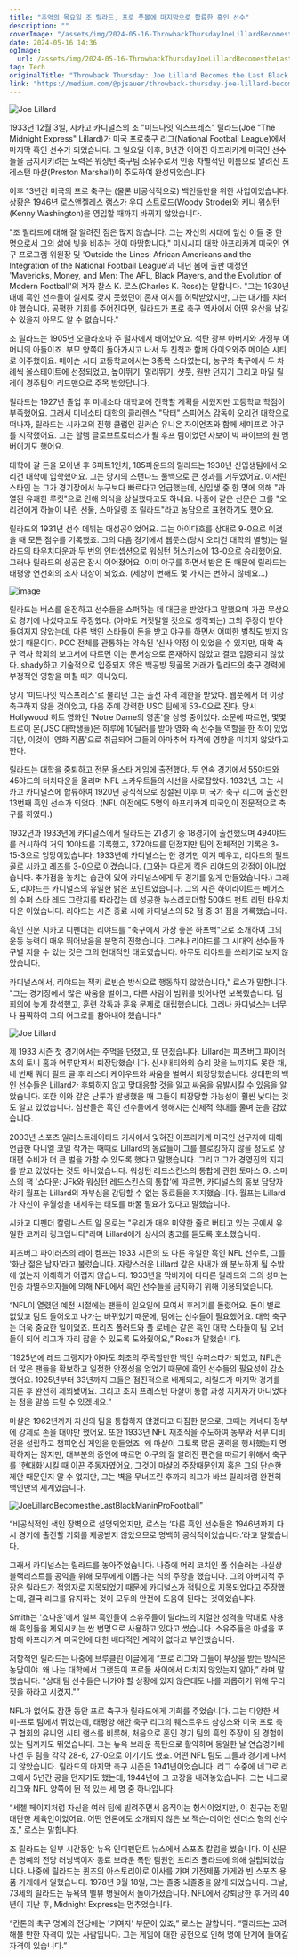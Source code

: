 ```yaml
---
title: "추억의 목요일 조 릴라드, 프로 풋볼에 마지막으로 합류한 흑인 선수"
description: ""
coverImage: "/assets/img/2024-05-16-ThrowbackThursdayJoeLillardBecomestheLastBlackManinProFootball_0.png"
date: 2024-05-16 14:36
ogImage: 
  url: /assets/img/2024-05-16-ThrowbackThursdayJoeLillardBecomestheLastBlackManinProFootball_0.png
tag: Tech
originalTitle: "Throwback Thursday: Joe Lillard Becomes the Last Black Man in Pro Football"
link: "https://medium.com/@pjsauer/throwback-thursday-joe-lillard-becomes-the-last-black-man-in-pro-football-25dd68cbeee9"
---
```



![Joe Lillard](/assets/img/2024-05-16-ThrowbackThursdayJoeLillardBecomestheLastBlackManinProFootball_0.png)

1933년 12월 3일, 시카고 카디널스의 조 "미드나잇 익스프레스" 릴라드(Joe "The Midnight Express" Lillard)가 미국 프로축구 리그(National Football League)에서 마지막 흑인 선수가 되었습니다. 그 일요일 이후, 8년간 이어진 아프리카계 미국인 선수들을 금지시키려는 노력은 워싱턴 축구팀 소유주로서 인종 차별적인 이름으로 알려진 프레스턴 마샬(Preston Marshall)이 주도하여 완성되었습니다.

이후 13년간 미국의 프로 축구는 (물론 비공식적으로) 백인들만을 위한 사업이었습니다. 상황은 1946년 로스앤젤레스 램스가 우디 스트로드(Woody Strode)와 케니 워싱턴(Kenny Washington)을 영입할 때까지 바뀌지 않았습니다.

"조 릴라드에 대해 잘 알려진 점은 많지 않습니다. 그는 자신의 시대에 앞선 이들 중 한 명으로서 그의 삶에 빛을 비추는 것이 마땅합니다," 미시시피 대학 아프리카계 미국인 연구 프로그램 위원장 및 'Outside the Lines: African Americans and the Integration of the National Football League'과 내년 봄에 출판 예정인 'Mavericks, Money, and Men: The AFL, Black Players, and the Evolution of Modern Football'의 저자 찰스 K. 로스(Charles K. Ross)는 말합니다. "그는 1930년대에 흑인 선수들이 실제로 갖지 못했던이 존재 여지를 허락받았지만, 그는 대가를 치러야 했습니다. 공평한 기회를 주어진다면, 릴라드가 프로 축구 역사에서 어떤 유산을 남길 수 있을지 아무도 알 수 없습니다."

<div class="content-ad"></div>

조 릴라드는 1905년 오클라호마 주 털사에서 태어났어요. 석탄 광부 아버지와 가정부 어머니의 아들이죠. 부모 양쪽이 돌아가시고 나서 두 친척과 함께 아이오와주 메이슨 시티로 이주했어요. 메이슨 시티 고등학교에서는 3종목 스타였는데, 농구와 축구에서 두 차례씩 올스테이트에 선정되었고, 높이뛰기, 멀리뛰기, 샷풋, 원반 던지기 그리고 마일 릴레이 경주팀의 리드맨으로 주목 받았답니다.

릴라드는 1927년 졸업 후 미네소타 대학교에 진학할 계획을 세웠지만 고등학교 학점이 부족했어요. 그래서 미네소타 대학의 클라렌스 "닥터" 스피어스 감독이 오리건 대학으로 떠나자, 릴라드는 시카고의 진행 클럽인 길커슨 유니온 자이언츠와 함께 세미프로 야구를 시작했어요. 그는 할렘 글로브트로터스가 될 후프 팀이었던 사보이 빅 파이브의 원 멤버이기도 했어요.

대학에 갈 돈을 모아낸 후 6피트1인치, 185파운드의 릴라드는 1930년 신입생팀에서 오리건 대학에 입학했어요. 그는 당시의 스탠다드 풀백으로 큰 성과를 거두었어요. 이저린 스타인 는 그가 경기장에서 누구보다 빠르다고 언급했는데, 신입생 중 한 명에 의해 "과열된 유쾌한 루킷"으로 인해 의식을 상실했다고도 하네요. 나중에 같은 신문은 그를 "오리건에게 하늘이 내린 선물, 스마일링 조 릴라드"라고 농담으로 표현하기도 했어요.

릴라드의 1931년 선수 데뷔는 대성공이었어요. 그는 아이다호를 상대로 9-0으로 이겼을 때 모든 점수를 기록했죠. 그의 다음 경기에서 웹풋스(당시 오리건 대학의 별명)는 릴라드의 타우치다운과 두 번의 인터셉션으로 워싱턴 허스키스에 13-0으로 승리했어요. 그러나 릴라드의 성공은 잠시 이어졌어요. 이미 야구를 하면서 받은 돈 때문에 릴라드는 태평양 연선회의 조사 대상이 되었죠. (세상이 변해도 몇 가지는 변하지 않네요...)

<div class="content-ad"></div>

![image](/assets/img/2024-05-16-ThrowbackThursdayJoeLillardBecomestheLastBlackManinProFootball_1.png)

릴라드는 버스를 운전하고 선수들을 쇼퍼하는 데 대금을 받았다고 말했으며 가끔 무상으로 경기에 나섰다고도 주장했다. (아마도 거짓말일 것으로 생각되는) 그의 주장이 받아들여지지 않았는데, 다른 백인 스타들이 돈을 받고 야구를 하면서 어떠한 벌칙도 받지 않았기 때문이다. PCC 전체를 관통하는 약속된 '신사 약정'이 있었을 수 있지만, 대학 축구 역사 학회의 보고서에 따르면 이는 문서상으로 존재하지 않았고 결코 입증되지 않았다. shady하고 기술적으로 입증되지 않은 백공방 뒷골목 거래가 릴라드의 축구 경력에 부정적인 영향을 미칠 때가 아니었다.

당시 '미드나잇 익스프레스'로 불리던 그는 출전 자격 제한을 받았다. 웹풋에서 더 이상 축구하지 않을 것이었고, 다음 주에 강력한 USC 팀에게 53-0으로 진다. 당시 Hollywood 히트 영화인 'Notre Dame의 영혼'을 상영 중이었다. 소문에 따르면, 몇몇 트로이 몬(USC 대학생들)은 하루에 10달러를 받아 영화 속 선수들 역할을 한 적이 있었지만, 이것이 '영화 작품'으로 취급되어 그들의 아마추어 자격에 영향을 미치지 않았다고 한다.

릴라드는 대학을 중퇴하고 전문 올스타 게임에 출전했다. 두 연속 경기에서 55야드와 45야드의 터치다운을 올리며 NFL 스카우트들의 시선을 사로잡았다. 1932년, 그는 시카고 카디널스에 합류하여 1920년 공식적으로 창설된 이후 미 국가 축구 리그에 출전한 13번째 흑인 선수가 되었다. (NFL 이전에도 5명의 아프리카계 미국인이 전문적으로 축구를 하였다.)

<div class="content-ad"></div>

1932년과 1933년에 카디널스에서 릴라드는 21경기 중 18경기에 출전했으며 494야드를 러시하여 거의 10야드를 기록했고, 372야드를 던졌지만 팀의 전체적인 기록은 3-15-3으로 엉망이었습니다. 1933년에 카디널스는 한 경기만 이겨 메우고, 리야드의 필드 골로 시카고 레즈를 3-0으로 이겼습니다. (그와는 다르게 킥은 리야드의 강점이 아니었습니다. 추가점을 놓치는 습관이 있어 카디널스에게 두 경기를 잃게 만들었습니다.) 그래도, 리야드는 카디널스의 유일한 밝은 포인트였습니다. 그의 시즌 하이라이트는 베어스의 수퍼 스타 레드 그란지를 따라잡는 데 성공한 뉴스리코더할 50야드 펀트 리턴 타우치다운 이었습니다. 리야드는 시즌 종료 시에 카디널스의 52 점 중 31 점을 기록했습니다.

흑인 신문 시카고 디펜더는 리야드를 "축구에서 가장 좋은 하프백"으로 소개하여 그의 운동 능력이 매우 뛰어났음을 분명히 전했습니다. 그러나 리야드를 그 시대의 선수들과 구별 지을 수 있는 것은 그의 현대적인 태도였습니다. 아무도 리야드를 쓰레기로 보지 않았습니다.

카디널스에서, 리야드는 잭키 로빈슨 방식으로 행동하지 않았습니다," 로스가 말합니다. "그는 경기장에서 많은 싸움을 벌이고, 다른 사람이 범위를 벗어나면 보복했습니다. 팀 회의에 늦게 참석했고, 훈련 감독과 훈육 문제로 대립했습니다. 그러나 카디널스는 너무나 끔찍하여 그의 어그로를 참아내야 했습니다."

![Joe Lillard](/assets/img/2024-05-16-ThrowbackThursdayJoeLillardBecomestheLastBlackManinProFootball_2.png)

<div class="content-ad"></div>

제 1933 시즌 첫 경기에서는 주먹을 던졌고, 또 던졌습니다. Lillard는 피츠버그 파이러츠의 토니 홈과 어루만져서 퇴장당했습니다. 신시내티와의 승리 맛을 느끼지도 못한 채, 네 번째 쿼터 필드 골 후 레스터 케이우드와 싸움을 벌여서 퇴장당했습니다. 상대편의 백인 선수들은 Lillard가 후퇴하지 않고 맞대응할 것을 알고 싸움을 유발시킬 수 있음을 알았습니다. 또한 이와 같은 난투가 발생했을 때 그들이 퇴장당할 가능성이 훨씬 낮다는 것도 알고 있었습니다. 심판들은 흑인 선수들에게 행해지는 신체적 학대를 물며 눈을 감았습니다.

2003년 스포츠 일러스트레이티드 기사에서 잊혀진 아프리카계 미국인 선구자에 대해 언급한 다니엘 코일 작가는 때때로 Lillard의 동료들이 그를 블로킹하지 않을 정도로 상대편 수비가 더 큰 벌을 가할 수 있도록 했다고 말했습니다. 그리고 그가 경영진의 지지를 받고 있었다는 것도 아니었습니다. 워싱턴 레드스킨스의 통합에 관한 토마스 G. 스미스의 책 '쇼다운: JFk와 워싱턴 레드스킨스의 통합'에 따르면, 카디널스의 홍보 담당자 락키 월프는 Lillard의 자부심을 감당할 수 없는 동료들을 지지했습니다. 월프는 Lillard가 자신이 우월성을 내세우는 태도를 바꿀 필요가 있다고 말했습니다.

시카고 디펜더 칼럼니스트 알 몬로는 "우리가 매우 미약한 줄로 버티고 있는 곳에서 유일한 코끼리 링크입니다"라며 Lillard에게 상사의 충고를 듣도록 호소했습니다.

피츠버그 파이러츠의 레이 켐프는 1933 시즌의 또 다른 유일한 흑인 NFL 선수로, 그를 '화난 젊은 남자'라고 불렀습니다. 자랑스러운 Lillard 같은 사내가 왜 분노하게 될 수밖에 없는지 이해하기 어렵지 않습니다. 1933년을 막바지에 다다른 릴라드와 그의 성미는 인종 차별주의자들에 의해 NFL에서 흑인 선수들을 금지하기 위해 이용되었습니다.

<div class="content-ad"></div>

“NFL이 열렸던 예전 시절에는 팬들이 일요일에 모여서 후레기를 돌렸어요. 돈이 별로 없었고 팀도 들어오고 나가는 바뀌었기 때문에, 팀에는 선수들이 필요했어요. 대학 축구는 더욱 중요한 일이었죠. 프리츠 폴러드와 폴 로베슨 같은 흑인 대학 스타들이 팀 오너들이 되어 리그가 자리 잡을 수 있도록 도와줬어요,” Ross가 말했습니다.

“1925년에 레드 그랭지가 아마도 최초의 주목할만한 백인 슈퍼스타가 되었고, NFL은 더 많은 팬들을 확보하고 일정한 안정성을 얻었기 때문에 흑인 선수들의 필요성이 감소했어요. 1925년부터 33년까지 그들은 점진적으로 배제되고, 리릴드가 마지막 경기를 치룬 후 완전히 제외됐어요. 그리고 조지 프레스턴 마샬이 통합 과정 지지자가 아니었다는 점을 말씀 드릴 수 있겠네요.”

마샬은 1962년까지 자신의 팀을 통합하지 않겠다고 다짐한 분으로, 그때는 케네디 정부에 강제로 손을 대야만 했어요. 또한 1933년 NFL 재조직을 주도하여 동부와 서부 디비전을 설립하고 챔피언십 게임을 만들었죠. 왜 마샬이 그토록 많은 권력을 행사했는지 명확하지는 않지만, 대부분의 증언에 따르면 야구의 잘 알려진 편견을 따르기 위해서 축구를 '현대화'시킬 때 이끈 주동자였어요. 그것이 마샬의 주장때문인지 혹은 그의 단순한 제안 때문인지 알 수 없지만, 그는 벽을 무너뜨린 후까지 리그가 바브 릴리처럼 완전히 백인만의 세계였습니다.

![JoeLillardBecomestheLastBlackManinProFootball](/assets/img/2024-05-16-ThrowbackThursdayJoeLillardBecomestheLastBlackManinProFootball_3.png)”

<div class="content-ad"></div>


“비공식적인 색인 장벽으로 설명되었지만, 로스는 ‘다른 흑인 선수들은 1946년까지 다시 경기에 출전할 기회를 제공받지 않았으므로 명백히 공식적이었습니다.’라고 말했습니다.

그래서 카디널스는 릴라드를 놓아주었습니다. 나중에 머리 코치인 폴 쉬슬러는 사실상 블랙리스트를 공익을 위해 모두에게 이롭다는 식의 주장을 했습니다. 그의 아버지적 주장은 릴라드가 적임자로 지목되었기 때문에 카디널스가 적팀으로 지목되었다고 주장했는데, 결국 리그를 유지하는 것이 모두의 안전에 도움이 된다는 것이었습니다.

Smith는 '쇼다운'에서 일부 흑인들이 소유주들이 릴라드의 치열한 성격을 막대로 사용해 흑인들을 제외시키는 싼 변명으로 사용하고 있다고 썼습니다. 소유주들은 마셜을 포함해 아프리카계 미국인에 대한 배타적인 계약이 없다고 부인했습니다.

저항적인 릴라드는 나중에 브루클린 이글에게 “프로 리그와 그들이 부상을 받는 방식은 농담이야. 왜 나는 대학에서 그랬듯이 프로들 사이에서 다치지 않았는지 알아,” 라며 말했습니다. "상대 팀 선수들은 나가야 할 상황에 있지 않은데도 나를 괴롭히기 위해 무리짓을 하라고 시켰지."”


<div class="content-ad"></div>

NFL가 없어도 잠깐 동안 프로 축구가 릴라드에게 기회를 주었습니다. 그는 다양한 세미-프로 팀에서 뛰었는데, 태평양 해안 축구 리그의 웨스트우드 삼성스와 미국 프로 축구 협회의 유니언 시티 램스를 비롯해, 처음으로 혼인 경기 팀의 흑인 주장이 된 경험이 있는 팀까지도 뛰었습니다. 그는 뉴욕 브라운 폭탄으로 활약하며 동일한 날 연습경기에 나선 두 팀을 각각 28-6, 27-0으로 이기기도 했죠. 어떤 NFL 팀도 그들과 경기에 나서지 않았습니다. 릴라드의 마지막 축구 시즌은 1941년이었습니다. 리그 수중에 네그로 리그에서 5년간 공을 던지기도 했는데, 1944년에 그 고장을 내려놓았습니다. 그는 네그로 리그와 NFL 양쪽에 뛴 적 있는 세 명 중 하나입니다.

“세첼 페이지처럼 자신을 여러 팀에 빌려주면서 움직이는 형식이었지만, 이 친구는 정말 대단한 체육인이었어요. 어떤 언론에도 소개되지 않은 보 잭슨-데이언 샌더스 형의 선수죠,” 로스는 말합니다.

조 릴라드는 일부 시간동안 뉴욕 인디펜던트 뉴스에서 스포츠 칼럼을 썼습니다. 이 신문은 명예의 전당 러닝백이자 동료 브라운 폭탄 팀원인 프리츠 폴라드에 의해 설립되었습니다. 나중에 릴라드는 퀸즈의 아스토리아로 이사를 가며 가전제품 가게와 빈 스포츠 용품 가게에서 일했습니다. 1978년 9월 18일, 그는 졸중 뇌졸중을 앓게 되었습니다. 그날, 73세의 릴라드는 뉴욕의 벨뷰 병원에서 돌아가셨습니다. NFL에서 강퇴당한 후 거의 40년이 지난 후, Midnight Express는 멈추었습니다.

“칸톤의 축구 명예의 전당에는 '기여자' 부문이 있죠,” 로스는 말합니다. “릴라드는 고려해볼 만한 자격이 있는 사람입니다. 그는 게임에 대한 공헌으로 인해 명예 단계에 들어갈 자격이 있습니다.”